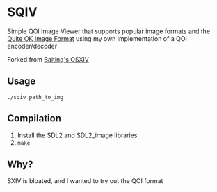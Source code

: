 # SQIV

Simple QOI Image Viewer that supports popular image formats and the [Quite OK Image Format](https://qoiformat.org/) using my own implementation of a QOI encoder/decoder

Forked from [Baitinq's OSXIV](https://github.com/Baitinq/OSXIV)

## Usage

```
./sqiv path_to_img
```

## Compilation

1. Install the SDL2 and SDL2_image libraries
2. ```make```

## Why?

SXIV is bloated, and I wanted to try out the QOI format
